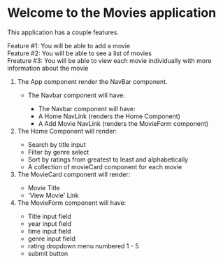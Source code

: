 # Welcome to the Movies application

This application has a couple features. 

Feature #1: You will be able to add a movie  
Feature #2: You will be able to see a list of movies  
Freature #3: You will be able to view each movie individually with more information about the movie   
<ol>
  <li>The App component render the NavBar component. </li>
    <ul>
      <li>The Navbar component will have: </li>
            <ul>
                <li>The Navbar component will have: </li>
                <li>A Home NavLink (renders the Home Component)</li>
                <li>A Add Movie NavLink (renders the MovieForm component)  </li>
            </ul>
    </ul>
  
  <li>The Home Component will render:</li>
    <ul>
        <li>Search by title input </li>
        <li>Filter by genre select </li>
        <li>Sort by ratings from greatest to least and alphabetically </li>
        <li>A collection of movieCard component for each movie</li>
    </ul>
  <li>The MovieCard component will render: </li>
    <ul>
        <li>Movie Title </li>
        <li>'View Movie' Link</li>
    </ul>
  <li>The MovieForm component will have: </li>
        <ul>
            <li>Title input field  </li>
            <li>year input field </li>
            <li>time input field  </li>
            <li>genre input field </li>
            <li>rating dropdown menu numbered 1 - 5  </li>
            <li>submit button  </li>
        </ul>
</ol> 
 

